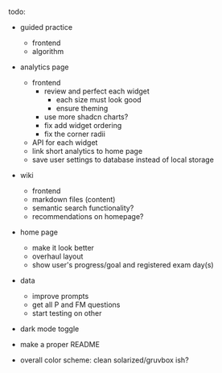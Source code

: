 todo:
- guided practice
    - frontend
    - algorithm
- analytics page
    - frontend
        - review and perfect each widget
            - each size must look good
            - ensure theming
        - use more shadcn charts?
        - fix add widget ordering
        - fix the corner radii
    - API for each widget
    - link short analytics to home page
    - save user settings to database instead of local storage
- wiki
    - frontend
    - markdown files (content)
    - semantic search functionality?
    - recommendations on homepage?
- home page
    - make it look better
    - overhaul layout
    - show user's progress/goal and registered exam day(s)
- data
    - improve prompts
    - get all P and FM questions
    - start testing on other
- dark mode toggle
- make a proper README


- overall color scheme: clean solarized/gruvbox ish?